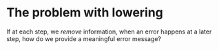 # The problem with lowering

If at each step, we *remove* information, when an error happens at a later
step, how do we provide a meaningful error message?